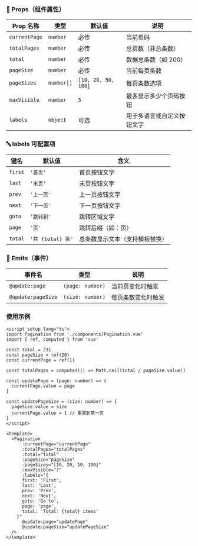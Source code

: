 ### 🔧 Props（组件属性）

| Prop 名称       | 类型         | 默认值                 | 说明            |
| ------------- | ---------- | ------------------- | ------------- |
| `currentPage` | `number`   | 必传                  | 当前页码          |
| `totalPages`  | `number`   | 必传                  | 总页数（非总条数）     |
| `total`       | `number`   | 必传                  | 数据总条数（如 200）  |
| `pageSize`    | `number`   | 必传                  | 当前每页条数        |
| `pageSizes`   | `number[]` | `[10, 20, 50, 100]` | 每页条数选项        |
| `maxVisible`  | `number`   | `5`                 | 最多显示多少个页码按钮   |
| `labels`      | `object`   | 可选                  | 用于多语言或自定义按钮文字 |

### 🔤 labels 可配置项

| 键名      | 默认值             | 含义              |
| ------- | --------------- | --------------- |
| `first` | `'首页'`          | 首页按钮文字          |
| `last`  | `'末页'`          | 末页按钮文字          |
| `prev`  | `'上一页'`         | 上一页按钮文字         |
| `next`  | `'下一页'`         | 下一页按钮文字         |
| `goto`  | `'跳转到'`         | 跳转区域文字          |
| `page`  | `'页'`           | 跳转后缀（如：页）       |
| `total` | `'共 {total} 条'` | 总条数显示文本（支持模板替换） |

### 🔁 Emits（事件）

| 事件名                | 类型               | 说明        |
| ------------------ | ---------------- | --------- |
| `@update:page`     | `(page: number)` | 当前页变化时触发  |
| `@update:pageSize` | `(size: number)` | 每页条数变化时触发 |


### 使用示例

```vue
<script setup lang="ts">
import Pagination from './components/Pagination.vue'
import { ref, computed } from 'vue'

const total = 231
const pageSize = ref(20)
const currentPage = ref(1)

const totalPages = computed(() => Math.ceil(total / pageSize.value))

const updatePage = (page: number) => {
  currentPage.value = page
}

const updatePageSize = (size: number) => {
  pageSize.value = size
  currentPage.value = 1 // 重置到第一页
}
</script>

<template>
  <Pagination
      :currentPage="currentPage"
      :totalPages="totalPages"
      :total="total"
      :pageSize="pageSize"
      :pageSizes="[10, 20, 50, 100]"
      :maxVisible="7"
      :labels="{
      first: 'First',
      last: 'Last',
      prev: 'Prev',
      next: 'Next',
      goto: 'Go to',
      page: 'page',
      total: 'Total: {total} items'
    }"
      @update:page="updatePage"
      @update:pageSize="updatePageSize"
  />
</template>
```